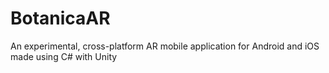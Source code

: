 # BotanicaAR
An experimental, cross-platform AR mobile application for Android and iOS made using C# with Unity
